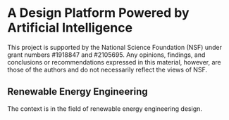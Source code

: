 # A Design Platform Powered by Artificial Intelligence

This project is supported by the National Science Foundation (NSF) under grant numbers #1918847 and #2105695. Any opinions, findings, and conclusions or recommendations expressed in this material, however, are those of the authors and do not necessarily reflect the views of NSF.

## Renewable Energy Engineering

The context is in the field of renewable energy engineering design.
